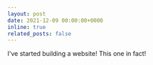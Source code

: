 ```yaml
---
layout: post
date: 2021-12-09 00:00:00+0000
inline: true
related_posts: false
---
```


I've started building a website! This one in fact!
